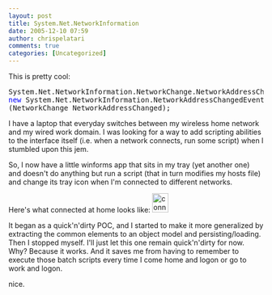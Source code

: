 ```yaml
---
layout: post
title: System.Net.NetworkInformation
date: 2005-12-10 07:59
author: chrispelatari
comments: true
categories: [Uncategorized]
---
```

This is pretty cool:
<pre>System.Net.NetworkInformation.NetworkChange.NetworkAddressChanged += 
<span style="color:blue;">new</span> System.Net.NetworkInformation.NetworkAddressChangedEventHandler
(NetworkChange_NetworkAddressChanged);</pre>
I have a laptop that everyday switches between my wireless home network and
my wired work domain. I was looking for a way to add scripting abilities to the
interface itself (i.e. when a network connects, run some script) when I stumbled
upon this jem.

So, I now have a little winforms app that sits in my tray (yet another one)
and doesn't do anything but run a script (that in turn modifies my hosts file)
and change its tray icon when I'm connected to different networks.

Here's what connected at home looks like: <a href="http://chrispelatari.files.wordpress.com/2005/12/connectedhome.png"><img class="alignnone size-full wp-image-1169" alt="connectedhome" src="http://chrispelatari.files.wordpress.com/2005/12/connectedhome.png" width="32" height="38" /></a>

It began as a quick'n'dirty POC, and I started to make it more generalized by
extracting the common elements to an object model and persisting/loading. Then I
stopped myself. I'll just let this one remain quick'n'dirty for now. Why?
Because it works. And it saves me from having to remember to execute those batch
scripts every time I come home and logon or go to work and logon.

nice.
